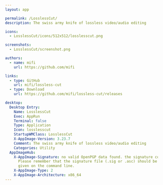 ```yaml
---
layout: app

permalink: /LosslessCut/
description: The swiss army knife of lossless video/audio editing

icons:
  - LosslessCut/icons/512x512/losslesscut.png

screenshots:
  - LosslessCut/screenshot.png

authors:
  - name: mifi
    url: https://github.com/mifi

links:
  - type: GitHub
    url: mifi/lossless-cut
  - type: Download
    url: https://github.com/mifi/lossless-cut/releases

desktop:
  Desktop Entry:
    Name: LosslessCut
    Exec: AppRun
    Terminal: false
    Type: Application
    Icon: losslesscut
    StartupWMClass: LosslessCut
    X-AppImage-Version: 3.23.7
    Comment: The swiss army knife of lossless video/audio editing
    Categories: Utility
  AppImageHub:
    X-AppImage-Signature: no valid OpenPGP data found. the signature could not be verified.
      Please remember that the signature file (.sig or .asc) should be the first file
      given on the command line.
    X-AppImage-Type: 2
    X-AppImage-Architecture: x86_64
---
```

